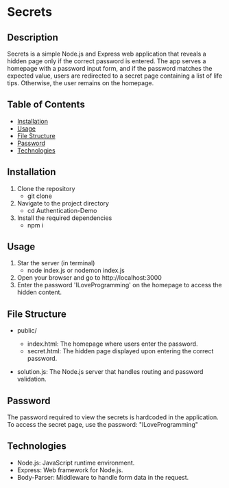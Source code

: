 # **Secrets**

## Description

Secrets is a simple Node.js and Express web application that reveals a hidden page only if the correct password is entered. The app serves a homepage with a password input form, and if the password matches the expected value, users are redirected to a secret page containing a list of life tips. Otherwise, the user remains on the homepage.


## Table of Contents
- [Installation](#Installation)
- [Usage](#Usage)
- [File Structure](#File-Structure)
- [Password](#Password)
- [Technologies](#Technologies)




## Installation 

1. Clone the repository
    * git clone 
3. Navigate to the project directory
    * cd Authentication-Demo
5. Install the required dependencies
    * npm i
   

## Usage
1. Star the server (in terminal)
   * node index.js or nodemon index.js
2. Open your browser and go to http://localhost:3000
3. Enter the password 'ILoveProgramming' on the homepage to access the hidden content.


## File Structure

* public/
  - index.html: The homepage where users enter the password.
  - secret.html: The hidden page displayed upon entering the correct password.

* solution.js: The Node.js server that handles routing and password validation.

## Password
The password required to view the secrets is hardcoded in the application. To access the secret page, use the password:
"ILoveProgramming"

## Technologies 
* Node.js: JavaScript runtime environment.
* Express: Web framework for Node.js.
* Body-Parser: Middleware to handle form data in the request.
